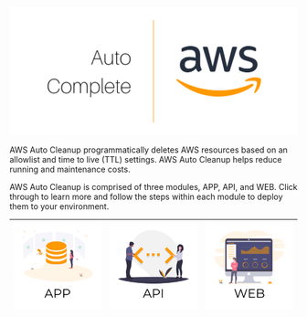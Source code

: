 ![](./static/banner.png)

AWS Auto Cleanup programmatically deletes AWS resources based on an allowlist and time to live (TTL) settings. AWS Auto Cleanup helps reduce running and maintenance costs.

AWS Auto Cleanup is comprised of three modules, APP, API, and WEB. Click through to learn more and follow the steps within each module to deploy them to your environment.

| [![app](./static/app.png)](./app/) | [![api](./static/api.png)](./api/) | [![web](./static/web.png)](./web/) |
| :--------------------------------: | :--------------------------------: | :--------------------------------: |
